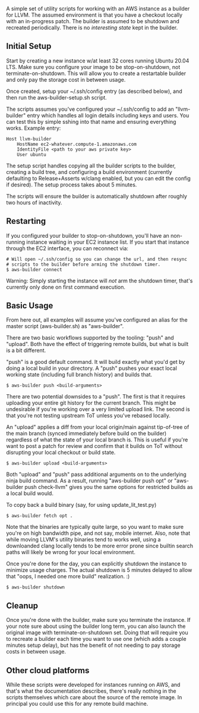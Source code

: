 A simple set of utility scripts for working with an AWS instance as a
builder for LLVM.  The assumed environment is that you have a checkout
locally with an in-progress patch.  The builder is assumed to be
shutdown and recreated periodically.  There is no *interesting state*
kept in the builder.

## Initial Setup

Start by creating a new instance w/at least 32 cores running
Ubuntu 20.04 LTS.  Make sure you configure your image to be
stop-on-shutdown, not terminate-on-shutdown.  This will allow you
to create a restartable builder and only pay the storage cost in
between usage.  

Once created, setup your ~/.ssh/config entry (as described below), and
then run the aws-builder-setup.sh script.

The scripts assumes you've configured your ~/.ssh/config to add an
"llvm-builder" entry which handles all login details including keys
and users.  You can test this by simple sshing into that name and
ensuring everything works.  Example entry:

```
Host llvm-builder
    HostName ec2-whatever.compute-1.amazonaws.com 
    IdentityFile <path to your aws private key>
    User ubuntu
```

The setup script handles copying all the builder scripts to the
builder, creating a build tree, and configuring a build environment
(currently defaulting to Release+Asserts w/clang enabled, but you
can edit the config if desired).  The setup process takes about
5 minutes.

The scripts will ensure the builder is automatically shutdown after
roughly two hours of inactivity.

## Restarting

If you configured your builder to stop-on-shutdown, you'll have an
non-running instance waiting in your EC2 instance list.  If you
start that instance through the EC2 interface, you can reconnect via:

```
# Will open ~/.ssh/config so you can change the url, and then resync
# scripts to the builder before arming the shutdown timer.
$ aws-builder connect
```

Warning: Simply starting the instance will *not* arm the shutdown
timer, that's currently only done on first command execution.

## Basic Usage

From here out, all examples will assume you've configured an alias for the
master script (aws-builder.sh) as "aws-builder".

There are two basic workflows supported by the tooling:  "push" and "upload".
Both have the effect of triggering remote builds, but what is built is a bit
different.

"push" is a good default command.  It will build exactly what you'd get by
doing a local build in your directory.  A "push" pushes your exact local
working state (including full branch history) and builds that.


```
$ aws-builder push <build-arguments>
```

There are two potential downsides to a "push".  The first is that it requires
uploading your entire git history for the current branch.  This might be
undesirable if you're working over a very limited upload link.  The second is
that you're not testing upstream ToT unless you've rebased locally.

An "upload" applies a diff from your local origin/main against tip-of-tree of
the main branch (synced immediately before build on the builder) regardless
of what the state of your local branch is.  This is useful if you're want to
post a patch for review and confirm that it builds on ToT without disrupting
your local checkout or build state.  

```
$ aws-builder upload <build-arguments>
```

Both "upload" and "push" pass additional arguments on to the underlying ninja
build command.  As a result, running "aws-builder push opt" or "aws-builder
push check-llvm" gives you the same options for restricted builds as a local
build would.

To copy back a build binary (say, for using update_lit_test.py)

```
$ aws-builder fetch opt .
```

Note that the binaries are typically quite large, so you want to make sure
you're on high bandwidth pipe, and not say, mobile internet.  Also, note that
while moving LLVM's utility binaries tend to works well, using a downloanded
clang locally tends to be more error prone since builtin search paths will
likely be wrong for your local environment.

Once you're done for the day, you can explicitly shutdown the instance to
minimize usage charges.  The actual shutdown is 5 minutes delayed to allow
that "oops, I needed one more build" realization.  :)

```
$ aws-builder shutdown
```


## Cleanup

Once you're done with the builder, make sure you terminate the instance. If
your note sure about using the builder long term, you can also launch the
original image with terminate-on-shutdown set.  Doing that will require you
to recreate a builder each time you want to use one (which adds a couple
minutes setup delay), but has the benefit of not needing to pay storage costs
in between usage.

## Other cloud platforms

While these scripts were developed for instances running on AWS, and that's
what the documentation describes, there's really nothing in the scripts
themselves which care about the source of the remote image.  In principal
you could use this for any remote build machine.  
